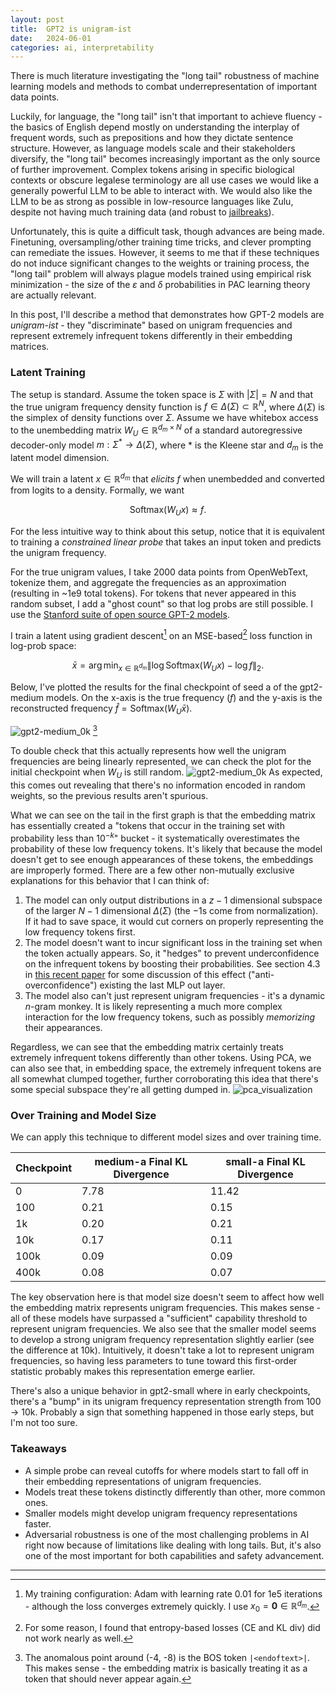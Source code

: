 ```yaml
---
layout: post
title:  GPT2 is unigram-ist
date:   2024-06-01
categories: ai, interpretability
---
```

There is much literature investigating the "long tail" robustness of machine learning models and methods to combat underrepresentation of important data points.

Luckily, for language, the "long tail" isn't that important to achieve fluency - the basics of English depend mostly on understanding the interplay of frequent words, such as prepositions and how they dictate sentence structure. However, as language models scale and their stakeholders diversify, the "long tail" becomes increasingly important as the only source of further improvement. Complex tokens arising in specific biological contexts or obscure legalese terminology are all use cases we would like a generally powerful LLM to be able to interact with. We would also like the LLM to be as strong as possible in low-resource languages like Zulu, despite not having much training data (and robust to [jailbreaks](https://arxiv.org/pdf/2310.02446)).

Unfortunately, this is quite a difficult task, though advances are being made. Finetuning, oversampling/other training time tricks, and clever prompting can remediate the issues. However, it seems to me that if these techniques do not induce significant changes to the weights or training process, the "long tail" problem will always plague models trained using empirical risk minimization - the size of the $\varepsilon$ and $\delta$ probabilities in PAC learning theory are actually relevant. 

In this post, I'll describe a method that demonstrates how GPT-2 models are *unigram-ist* - they "discriminate" based on unigram frequencies and represent extremely infrequent tokens differently in their embedding matrices.

### Latent Training
The setup is standard. Assume the token space is $\Sigma$ with $|\Sigma| = N$ and that the true unigram frequency density function is $f \in \Delta(\Sigma) \subset \mathbb{R}^N$, where $\Delta(\Sigma)$ is the simplex of density functions over $\Sigma$. Assume we have whitebox access to the unembedding matrix $W_U \in \mathbb{R}^{d_m \times N}$ of a standard autoregressive decoder-only model $m : \Sigma^* \to \Delta(\Sigma)$, where $*$ is the Kleene star and $d_m$ is the latent model dimension.

We will train a latent $x \in \mathbb{R}^{d_m}$ that *elicits* $f$ when unembedded and converted from logits to a density. Formally, we want

$$\text{Softmax}(W_Ux) \approx f.$$

For the less intuitive way to think about this setup, notice that it is equivalent to training a *constrained linear probe* that takes an input token and predicts the unigram frequency. 

For the true unigram values, I take $2000$ data points from OpenWebText, tokenize them, and aggregate the frequencies as an approximation (resulting in ~1e9 total tokens). For tokens that never appeared in this random subset, I add a "ghost count" so that log probs are still possible. I use the [Stanford suite of open source GPT-2 models](https://github.com/stanford-crfm/mistral).

I train a latent using gradient descent[^1] on an MSE-based[^2] loss function in log-prob space:

$$\bar{x} = \arg\min_{x \in \mathbb{R}^{d_m}} \| \log\text{Softmax}(W_Ux) - \log f\|_2.$$

Below, I've plotted the results for the final checkpoint of seed a of the gpt2-medium models. On the x-axis is the true frequency ($f$) and the y-axis is the reconstructed frequency $\hat{f} = \text{Softmax}(W_U\bar{x})$.

![gpt2-medium_0k](/assets/long_tail/gpt2-medium_400k.png)
[^3]

To double check that this actually represents how well the unigram frequencies are being linearly represented, we can check the plot for the initial checkpoint when $W_U$ is still random.
![gpt2-medium_0k](/assets/long_tail/gpt2-medium_0k.png)
As expected, this comes out revealing that there's no information encoded in random weights, so the previous results aren't spurious.

What we can see on the tail in the first graph is that the embedding matrix has essentially created a "tokens that occur in the training set with probability less than $10^{-k}$" bucket - it systematically overestimates the probability of these low frequency tokens. It's likely that because the model doesn't get to see enough appearances of these tokens, the embeddings are improperly formed. There are a few other non-mutually exclusive explanations for this behavior that I can think of:

1. The model can only output distributions in a $z-1$ dimensional subspace of the larger $N-1$ dimensional $\Delta(\Sigma)$ (the $-1$s come from normalization). If it had to save space, it would cut corners on properly representing the low frequency tokens first.
2. The model doesn't want to incur significant loss in the training set when the token actually appears. So, it "hedges" to prevent underconfidence on the infrequent tokens by boosting their probabilities. See section 4.3 in [this recent paper](https://arxiv.org/pdf/2403.19521) for some discussion of this effect ("anti-overconfidence") existing the last MLP out layer.
3. The model also can't just represent unigram frequencies - it's a dynamic $n$-gram monkey. It is likely representing a much more complex interaction for the low frequency tokens, such as possibly *memorizing* their appearances.

Regardless, we can see that the embedding matrix certainly treats extremely infrequent tokens differently than other tokens. Using PCA, we can also see that, in embedding space, the extremely infrequent tokens are all somewhat clumped together, further corroborating this idea that there's some special subspace they're all getting dumped in.
![pca_visualization](/assets/long_tail/pca_viz.png)

### Over Training and Model Size
We can apply this technique to different model sizes and over training time.

| Checkpoint | medium-a Final KL Divergence | small-a Final KL Divergence |
| ---------- | ---------------------------- | --------------------------- |
| 0          | 7.78                         | 11.42                       |
| 100        | 0.21                         | 0.15                        |
| 1k         | 0.20                         | 0.21                        |
| 10k        | 0.17                         | 0.11                        |
| 100k       | 0.09                         | 0.09                        |
| 400k       | 0.08                         | 0.07                        |

The key observation here is that model size doesn't seem to affect how well the embedding matrix represents unigram frequencies. This makes sense - all of these models have surpassed a "sufficient" capability threshold to represent unigram frequencies. We also see that the smaller model seems to develop a strong unigram frequency representation slightly earlier (see the difference at 10k). Intuitively, it doesn't take a lot to represent unigram frequencies, so having less parameters to tune toward this first-order statistic probably makes this representation emerge earlier.

There's also a unique behavior in gpt2-small where in early checkpoints, there's a "bump" in its unigram frequency representation strength from 100 -> 10k. Probably a sign that something happened in those early steps, but I'm not too sure.

### Takeaways
- A simple probe can reveal cutoffs for where models start to fall off in their embedding representations of unigram frequencies. 
- Models treat these tokens distinctly differently than other, more common ones.
- Smaller models might develop unigram frequency representations faster.
- Adversarial robustness is one of the most challenging problems in AI right now because of limitations like dealing with long tails. But, it's also one of the most important for both capabilities and safety advancement.

---

[^1]: My training configuration: Adam with learning rate $0.01$ for 1e5 iterations - although the loss converges extremely quickly. I use $x_0 = \mathbf{0} \in \mathbb{R}^{d_m}$.
[^2]: For some reason, I found that entropy-based losses (CE and KL div) did not work nearly as well. 
[^3]: The anomalous point around (-4, -8) is the BOS token `|<endoftext>|`. This makes sense - the embedding matrix is basically treating it as a token that should never appear again.



